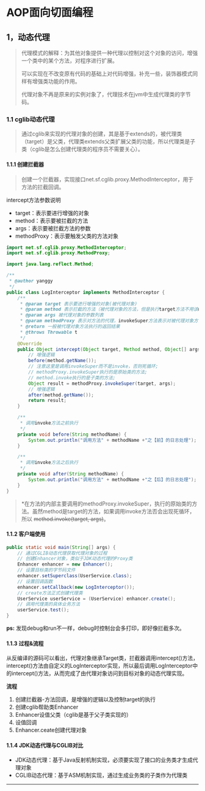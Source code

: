# AOP面向切面编程

## 1，动态代理

>   代理模式的解释：为其他对象提供一种代理以控制对这个对象的访问，增强一个类中的某个方法，对程序进行扩展。
>
>   可以实现在不改变原有代码的基础上对代码增强，补充一些，装饰器模式同样有增强类功能的作用。
>
>   代理对象不再是原来的实例对象了，代理技术在jvm中生成代理类的字节码。

### 1.1 cglib动态代理

>   通过cglib来实现的代理对象的创建，其是基于extends的，被代理类（target）是父类，代理类extends父类扩展父类的功能，所以代理类是子类（cglib是怎么创建代理类的程序员不需要关心）。

#### 1.1.1 创建拦截器

>   创建一个拦截器，实现接口net.sf.cglib.proxy.MethodInterceptor，用于方法的拦截回调。

intercept方法参数说明

*   target：表示要进行增强的对象
*   method：表示要被拦截的方法
*   args：表示要被拦截方法的参数
*   methodProxy：表示要触发父类的方法对象

```java
import net.sf.cglib.proxy.MethodInterceptor;
import net.sf.cglib.proxy.MethodProxy;

import java.lang.reflect.Method;

/**
 * @author yanggy
 */
public class LogInterceptor implements MethodInterceptor {
    /**
     * @param target 表示要进行增强的对象(被代理对象)
     * @param method 表示拦截的方法（被代理对象的方法，但是执行target方法不用该method）
     * @param args 被代理对象的参数列表
     * @param methodProxy 表示对方法的代理，invokeSuper方法表示对被代理对象方法的调用（表示要触发父类的方法对象）
     * @return 一般被代理对象方法执行的返回结果
     * @throws Throwable t
     */
    @Override
    public Object intercept(Object target, Method method, Object[] args, MethodProxy methodProxy) throws Throwable {
        // 增强逻辑
        before(method.getName());
        // 注意这里是调用invokeSuper而不是invoke，否则死循环;
        // methodProxy.invokeSuper执行的是原始类的方法;
        // method.invoke执行的是子类的方法;
        Object result = methodProxy.invokeSuper(target, args);
        // 增强逻辑
        after(method.getName());
        return result;
    }

    /**
     * 调用invoke方法之前执行
     */
    private void before(String methodName) {
        System.out.println("调用方法" + methodName +"之【前】的日志处理");
    }

    /**
     * 调用invoke方法之后执行
     */
    private void after(String methodName) {
        System.out.println("调用方法" + methodName +"之【后】的日志处理");
    }
}
```

>   *在方法的内部主要调用的methodProxy.invokeSuper，执行的原始类的方法。虽然method是target的方法，如果调用invoke方法否会出现死循环，所以 ~~method.invoke(target, args)~~。
>
>   



#### 1.1.2 客户端使用

```java
public static void main(String[] args) {
    // 通过CGLIB动态代理获取代理对象的过程
    // 创建Enhancer对象，类似于JDK动态代理的Proxy类
    Enhancer enhancer = new Enhancer();
    // 设置目标类的字节码文件
    enhancer.setSuperclass(UserService.class);
    // 设置回调函数
    enhancer.setCallback(new LogInterceptor());
    // create方法正式创建代理类
    UserService userService = (UserService) enhancer.create();
    // 调用代理类的具体业务方法
    userService.test();
}
```

**ps:** 发现debug和run不一样，debug时控制台会多打印，即好像拦截多次。

#### 1.1.3 过程&流程

从反编译的源码可以看出，代理对象继承Target类，拦截器调用intercept()方法，intercept()方法由自定义的LogInterceptor实现，所以最后调用LogInterceptor中的intercept()方法，从而完成了由代理对象访问到目标对象的动态代理实现。

**流程**

1.   创建拦截器-方法回调，是增强的逻辑以及控制target的执行
2.   创建cglib帮助类Enhancer
3.   Enhancer设值父类（cglib是基于父子类实现的）
4.   设值回调
5.   Enhancer.ceate创建代理对象

#### 1.1.4 JDK动态代理与CGLIB对比

*   JDK动态代理：基于Java反射机制实现，必须要实现了接口的业务类才生成代理对象
*   CGLIB动态代理：基于ASM机制实现，通过生成业务类的子类作为代理类

****



